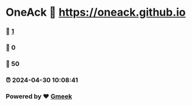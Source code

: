 # OneAck :link: https://oneack.github.io 
### :page_facing_up: [1](https://oneack.github.io/tag.html) 
### :speech_balloon: 0 
### :hibiscus: 50 
### :alarm_clock: 2024-04-30 10:08:41 
### Powered by :heart: [Gmeek](https://github.com/Meekdai/Gmeek)
